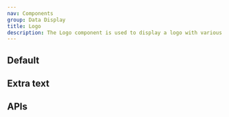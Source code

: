 ```yaml
---
nav: Components
group: Data Display
title: Logo
description: The Logo component is used to display a logo with various types, including 3D, flat, high-contrast, text, and combined. It can also accept an additional React node to be rendered next to the logo.
---
```


## Default

<code src="./demos/index.tsx" nopadding></code>

## Extra text

<code src="./demos/ExtraText.tsx" nopadding></code>

## APIs

<API></API>
